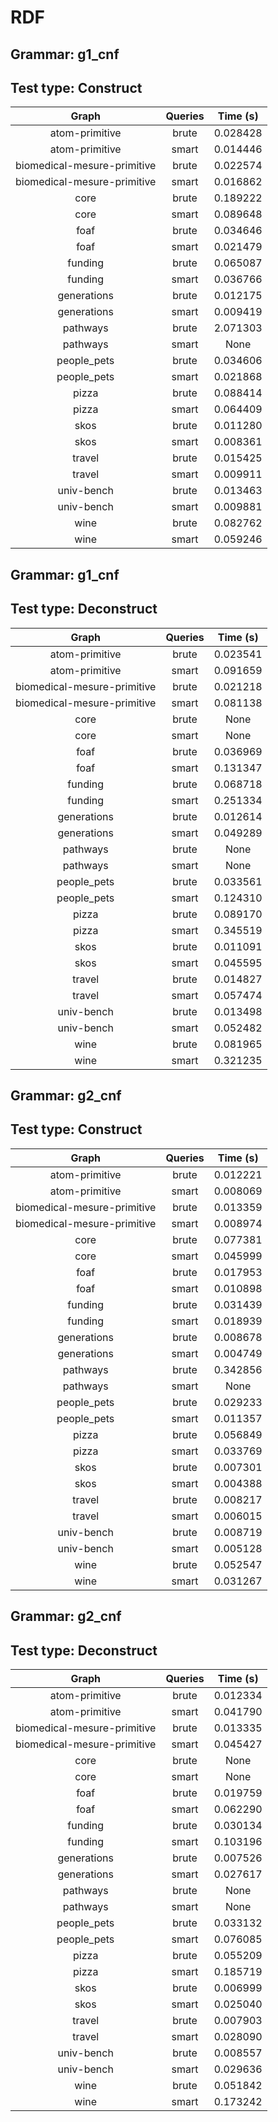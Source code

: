 # RDF

## Grammar: g1_cnf
## Test type: Construct

| Graph | Queries | Time (s) |
|:-----:|:-------:|:--------:|
| atom-primitive | brute | 0.028428 |
| atom-primitive | smart | 0.014446 |
| biomedical-mesure-primitive | brute | 0.022574 |
| biomedical-mesure-primitive | smart | 0.016862 |
| core | brute | 0.189222 |
| core | smart | 0.089648 |
| foaf | brute | 0.034646 |
| foaf | smart | 0.021479 |
| funding | brute | 0.065087 |
| funding | smart | 0.036766 |
| generations | brute | 0.012175 |
| generations | smart | 0.009419 |
| pathways | brute | 2.071303 |
| pathways | smart | None |
| people_pets | brute | 0.034606 |
| people_pets | smart | 0.021868 |
| pizza | brute | 0.088414 |
| pizza | smart | 0.064409 |
| skos | brute | 0.011280 |
| skos | smart | 0.008361 |
| travel | brute | 0.015425 |
| travel | smart | 0.009911 |
| univ-bench | brute | 0.013463 |
| univ-bench | smart | 0.009881 |
| wine | brute | 0.082762 |
| wine | smart | 0.059246 |

## Grammar: g1_cnf
## Test type: Deconstruct

| Graph | Queries | Time (s) |
|:-----:|:-------:|:--------:|
| atom-primitive | brute | 0.023541 |
| atom-primitive | smart | 0.091659 |
| biomedical-mesure-primitive | brute | 0.021218 |
| biomedical-mesure-primitive | smart | 0.081138 |
| core | brute | None |
| core | smart | None |
| foaf | brute | 0.036969 |
| foaf | smart | 0.131347 |
| funding | brute | 0.068718 |
| funding | smart | 0.251334 |
| generations | brute | 0.012614 |
| generations | smart | 0.049289 |
| pathways | brute | None |
| pathways | smart | None |
| people_pets | brute | 0.033561 |
| people_pets | smart | 0.124310 |
| pizza | brute | 0.089170 |
| pizza | smart | 0.345519 |
| skos | brute | 0.011091 |
| skos | smart | 0.045595 |
| travel | brute | 0.014827 |
| travel | smart | 0.057474 |
| univ-bench | brute | 0.013498 |
| univ-bench | smart | 0.052482 |
| wine | brute | 0.081965 |
| wine | smart | 0.321235 |

## Grammar: g2_cnf
## Test type: Construct

| Graph | Queries | Time (s) |
|:-----:|:-------:|:--------:|
| atom-primitive | brute | 0.012221 |
| atom-primitive | smart | 0.008069 |
| biomedical-mesure-primitive | brute | 0.013359 |
| biomedical-mesure-primitive | smart | 0.008974 |
| core | brute | 0.077381 |
| core | smart | 0.045999 |
| foaf | brute | 0.017953 |
| foaf | smart | 0.010898 |
| funding | brute | 0.031439 |
| funding | smart | 0.018939 |
| generations | brute | 0.008678 |
| generations | smart | 0.004749 |
| pathways | brute | 0.342856 |
| pathways | smart | None |
| people_pets | brute | 0.029233 |
| people_pets | smart | 0.011357 |
| pizza | brute | 0.056849 |
| pizza | smart | 0.033769 |
| skos | brute | 0.007301 |
| skos | smart | 0.004388 |
| travel | brute | 0.008217 |
| travel | smart | 0.006015 |
| univ-bench | brute | 0.008719 |
| univ-bench | smart | 0.005128 |
| wine | brute | 0.052547 |
| wine | smart | 0.031267 |

## Grammar: g2_cnf
## Test type: Deconstruct

| Graph | Queries | Time (s) |
|:-----:|:-------:|:--------:|
| atom-primitive | brute | 0.012334 |
| atom-primitive | smart | 0.041790 |
| biomedical-mesure-primitive | brute | 0.013335 |
| biomedical-mesure-primitive | smart | 0.045427 |
| core | brute | None |
| core | smart | None |
| foaf | brute | 0.019759 |
| foaf | smart | 0.062290 |
| funding | brute | 0.030134 |
| funding | smart | 0.103196 |
| generations | brute | 0.007526 |
| generations | smart | 0.027617 |
| pathways | brute | None |
| pathways | smart | None |
| people_pets | brute | 0.033132 |
| people_pets | smart | 0.076085 |
| pizza | brute | 0.055209 |
| pizza | smart | 0.185719 |
| skos | brute | 0.006999 |
| skos | smart | 0.025040 |
| travel | brute | 0.007903 |
| travel | smart | 0.028090 |
| univ-bench | brute | 0.008557 |
| univ-bench | smart | 0.029636 |
| wine | brute | 0.051842 |
| wine | smart | 0.173242 |

